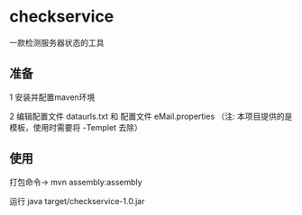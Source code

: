 # checkservice
一款检测服务器状态的工具


## 准备

1 安装并配置maven环境


2 编辑配置文件 dataurls.txt 和 配置文件 eMail.properties （注: 本项目提供的是模板，使用时需要将 -Templet 去除）


## 使用

打包命令-> mvn assembly:assembly


运行 java target/checkservice-1.0.jar




